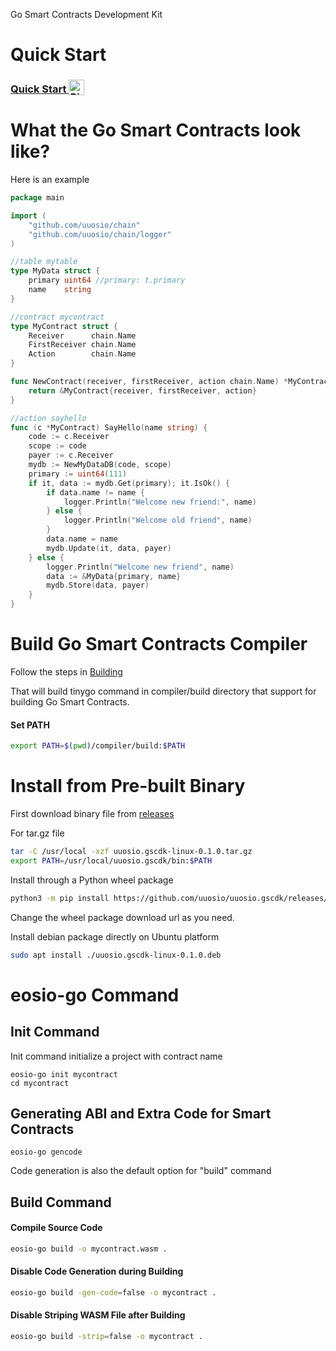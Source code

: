 Go Smart Contracts Development Kit

# Quick Start

<h3>
  <a
    target="_blank"
    href="https://mybinder.org/v2/gh/uuosio/uuosio.gscdk/main?filepath=quickstart/quickstart.ipynb"
  >
    Quick Start
    <img alt="Binder" valign="bottom" height="25px"
    src="https://mybinder.org/badge_logo.svg"
    />
  </a>
</h3>

# What the Go Smart Contracts look like?

Here is an example

```go
package main

import (
    "github.com/uuosio/chain"
    "github.com/uuosio/chain/logger"
)

//table mytable
type MyData struct {
    primary uint64 //primary: t.primary
    name    string
}

//contract mycontract
type MyContract struct {
    Receiver      chain.Name
    FirstReceiver chain.Name
    Action        chain.Name
}

func NewContract(receiver, firstReceiver, action chain.Name) *MyContract {
    return &MyContract{receiver, firstReceiver, action}
}

//action sayhello
func (c *MyContract) SayHello(name string) {
    code := c.Receiver
    scope := code
    payer := c.Receiver
    mydb := NewMyDataDB(code, scope)
    primary := uint64(111)
    if it, data := mydb.Get(primary); it.IsOk() {
        if data.name != name {
            logger.Println("Welcome new friend:", name)
        } else {
            logger.Println("Welcome old friend", name)
        }
        data.name = name
        mydb.Update(it, data, payer)
    } else {
        logger.Println("Welcome new friend", name)
        data := &MyData{primary, name}
        mydb.Store(data, payer)
    }
}
```

# Build Go Smart Contracts Compiler

Follow the steps in [Building](./BUILDING.md)

That will build tinygo command in compiler/build directory that support for building Go Smart Contracts.

#### Set PATH

```bash
export PATH=$(pwd)/compiler/build:$PATH
```

# Install from Pre-built Binary

First download binary file from [releases](https://github.com/uuosio/uuosio.gscdk/releases)

For tar.gz file

```bash
tar -C /usr/local -xzf uuosio.gscdk-linux-0.1.0.tar.gz
export PATH=/usr/local/uuosio.gscdk/bin:$PATH
```

Install through a Python wheel package

```bash
python3 -m pip install https://github.com/uuosio/uuosio.gscdk/releases/download/v0.1.2/gscdk-0.1.0-py3-none-manylinux1_x86_64.whl
```
Change the wheel package download url as you need.


Install debian package directly on Ubuntu platform

```bash
sudo apt install ./uuosio.gscdk-linux-0.1.0.deb
```

# eosio-go Command

## Init Command

Init command initialize a project with contract name

```
eosio-go init mycontract
cd mycontract
```

## Generating ABI and Extra Code for Smart Contracts

```
eosio-go gencode
```

Code generation is also the default option for "build" command

## Build Command

#### Compile Source Code

```bash
eosio-go build -o mycontract.wasm .
```

#### Disable Code Generation during Building

```bash
eosio-go build -gen-code=false -o mycontract .
```

#### Disable Striping WASM File after Building

```bash
eosio-go build -strip=false -o mycontract .
```
